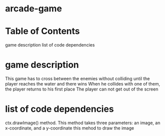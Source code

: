 # arcade-game
# Table of Contents
game description
list of code dependencies


# game description
This game has to cross between the enemies without colliding until the player reaches the water and there wins
When he collides with one of them, the player returns to his first place
The player can not get out of the screen

# list of code dependencies
ctx.drawImage() method. This method takes three parameters: an image, an x-coordinate, and a y-coordinate
this mehod to draw the image
